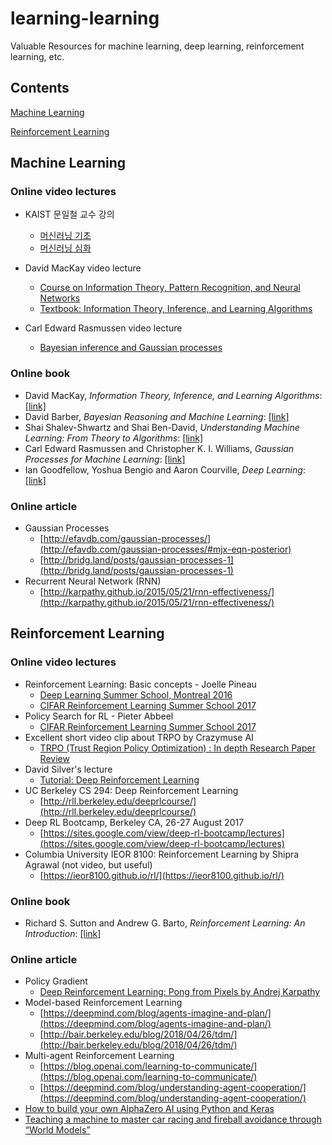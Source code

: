 # learning-learning
Valuable Resources for machine learning, deep learning, reinforcement learning, etc.

## Contents
[Machine Learning](#machine-learning)

[Reinforcement Learning](#reinforcement-learning)

## Machine Learning

### Online video lectures

* KAIST 문일철 교수 강의
  + [머신러닝 기초](https://www.youtube.com/watch?v=t6S7ekXz3aY&list=PLbhbGI_ppZISMV4tAWHlytBqNq1-lb8bz)
  + [머신러닝 심화](https://www.youtube.com/watch?v=4w1lidx6mV4&list=PLbhbGI_ppZIRPeAjprW9u9A46IJlGFdLn)

* David MacKay video lecture
  + [Course on Information Theory, Pattern Recognition, and Neural Networks](http://videolectures.net/course_information_theory_pattern_recognition/)
  + [Textbook: Information Theory, Inference, and Learning Algorithms](http://www.inference.org.uk/itila/)

* Carl Edward Rasmussen video lecture
  + [Bayesian inference and Gaussian processes](http://videolectures.net/mlss07_rasmussen_bigp/?q=bayesian)

### Online book
* David MacKay, *Information Theory, Inference, and Learning Algorithms*: [[link]](http://www.inference.org.uk/itila/)
* David Barber, *Bayesian Reasoning and Machine Learning*: [[link]](http://www.cs.ucl.ac.uk/staff/d.barber/brml/)
* Shai Shalev-Shwartz and Shai Ben-David, *Understanding Machine Learning: From Theory to Algorithms*: [[link]](http://www.cs.huji.ac.il/~shais/UnderstandingMachineLearning/)
* Carl Edward Rasmussen and Christopher K. I. Williams, *Gaussian Processes for Machine Learning*: [[link]](http://www.gaussianprocess.org/gpml/)
* Ian Goodfellow, Yoshua Bengio and Aaron Courville, *Deep Learning*: [[link]](http://www.deeplearningbook.org/)

### Online article
* Gaussian Processes
  + [http://efavdb.com/gaussian-processes/](http://efavdb.com/gaussian-processes/#mjx-eqn-posterior)
  + [http://bridg.land/posts/gaussian-processes-1](http://bridg.land/posts/gaussian-processes-1)
* Recurrent Neural Network (RNN)
  + [http://karpathy.github.io/2015/05/21/rnn-effectiveness/](http://karpathy.github.io/2015/05/21/rnn-effectiveness/)
  
## Reinforcement Learning

### Online video lectures
* Reinforcement Learning: Basic concepts - Joelle Pineau
  + [Deep Learning Summer School, Montreal 2016](http://videolectures.net/deeplearning2016_pineau_reinforcement_learning/?q=reinforcement%20learning)
  + [CIFAR Reinforcement Learning Summer School 2017](http://videolectures.net/deeplearning2017_pineau_reinforcement_learning/?q=reinforcement%20learning)
* Policy Search for RL - Pieter Abbeel
  + [CIFAR Reinforcement Learning Summer School 2017](http://videolectures.net/deeplearning2017_abbeel_policy_search/)
* Excellent short video clip about TRPO by Crazymuse AI
  + [TRPO (Trust Region Policy Optimization) : In depth Research Paper Review](https://www.youtube.com/watch?v=CKaN5PgkSBc)
* David Silver's lecture
  + [Tutorial: Deep Reinforcement Learning](http://videolectures.net/rldm2015_silver_reinforcement_learning/?q=reinforcement%20learning)
* UC Berkeley CS 294: Deep Reinforcement Learning
  + [http://rll.berkeley.edu/deeprlcourse/](http://rll.berkeley.edu/deeprlcourse/)
* Deep RL Bootcamp, Berkeley CA, 26-27 August 2017
  + [https://sites.google.com/view/deep-rl-bootcamp/lectures](https://sites.google.com/view/deep-rl-bootcamp/lectures)
* Columbia University IEOR 8100: Reinforcement Learning by Shipra Agrawal (not video, but useful)
  + [https://ieor8100.github.io/rl/](https://ieor8100.github.io/rl/)

### Online book
* Richard S. Sutton and Andrew G. Barto, *Reinforcement Learning: An Introduction*: [[link]](http://incompleteideas.net/book/the-book-2nd.html)

### Online article
* Policy Gradient
  + [Deep Reinforcement Learning: Pong from Pixels by Andrej Karpathy](http://karpathy.github.io/2016/05/31/rl/)
* Model-based Reinforcement Learning
  + [https://deepmind.com/blog/agents-imagine-and-plan/](https://deepmind.com/blog/agents-imagine-and-plan/)
  + [http://bair.berkeley.edu/blog/2018/04/26/tdm/](http://bair.berkeley.edu/blog/2018/04/26/tdm/)
* Multi-agent Reinforcement Learning
  + [https://blog.openai.com/learning-to-communicate/](https://blog.openai.com/learning-to-communicate/)
  + [https://deepmind.com/blog/understanding-agent-cooperation/](https://deepmind.com/blog/understanding-agent-cooperation/)
* [How to build your own AlphaZero AI using Python and Keras](https://medium.com/applied-data-science/how-to-build-your-own-alphazero-ai-using-python-and-keras-7f664945c188)
* [Teaching a machine to master car racing and fireball avoidance through “World Models”](https://medium.com/applied-data-science/how-to-build-your-own-world-model-using-python-and-keras-64fb388ba459)

